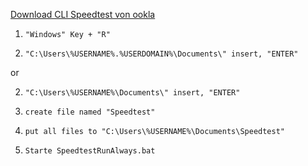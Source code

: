 [Download CLI Speedtest von ookla](https://bintray.com/ookla/download/download_file?file_path=ookla-speedtest-1.0.0-win64.zip)

1. ```"Windows" Key + "R"```

2. ```"C:\Users\%USERNAME%.%USERDOMAIN%\Documents\" insert, "ENTER"```

or

2. ```"C:\Users\%USERNAME%\Documents\" insert, "ENTER"```

3. ```create file named "Speedtest"```

4. ```put all files to "C:\Users\%USERNAME%\Documents\Speedtest"```

5. ```Starte SpeedtestRunAlways.bat```
